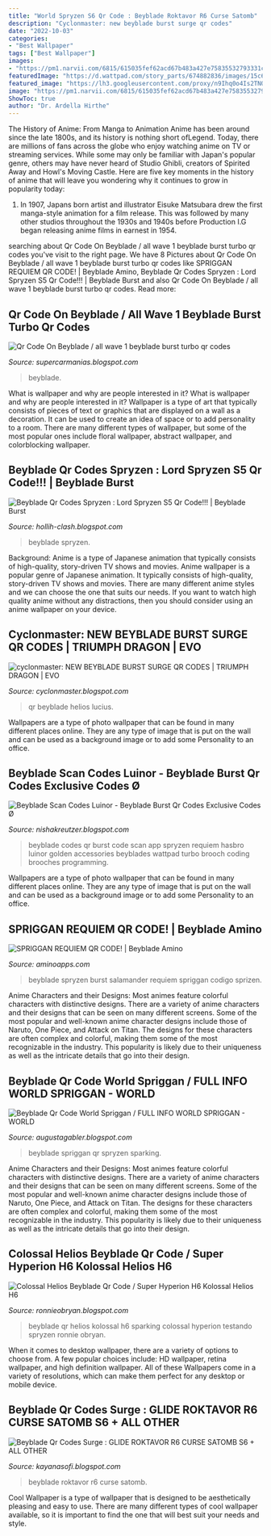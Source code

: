 ```yaml
---
title: "World Spryzen S6 Qr Code : Beyblade Roktavor R6 Curse Satomb"
description: "Cyclonmaster: new beyblade burst surge qr codes"
date: "2022-10-03"
categories:
- "Best Wallpaper"
tags: ["Best Wallpaper"]
images:
- "https://pm1.narvii.com/6815/615035fef62acd67b483a427e75835532793331cv2_hq.jpg"
featuredImage: "https://d.wattpad.com/story_parts/674882836/images/15c6536b9c31ff4f876855892024.jpg"
featured_image: "https://lh3.googleusercontent.com/proxy/n9Ihq0o4Is2TNOx-MeddLQsOxAL9xs2pmZSYjhEW9yCC2hykUm8sc-wW0lFfV2C-qM7eRW4mvjph7iL-Gj7mkUP7e8ZjVL8D=w1200-h630-pd"
image: "https://pm1.narvii.com/6815/615035fef62acd67b483a427e75835532793331cv2_hq.jpg"
ShowToc: true
author: "Dr. Ardella Hirthe"
---
```



The History of Anime: From Manga to Animation
Anime has been around since the late 1800s, and its history is nothing short ofLegend. Today, there are millions of fans across the globe who enjoy watching anime on TV or streaming services. While some may only be familiar with Japan's popular genre, others may have never heard of Studio Ghibli, creators of Spirited Away and Howl's Moving Castle. Here are five key moments in the history of anime that will leave you wondering why it continues to grow in popularity today:
1) In 1907, Japans born artist and illustrator Eisuke Matsubara drew the first manga-style animation for a film release. This was followed by many other studios throughout the 1930s and 1940s before Production I.G began releasing anime films in earnest in 1954.

	

		
searching about Qr Code On Beyblade / all wave 1 beyblade burst turbo qr codes you've visit to the right page. We have 8 Pictures about Qr Code On Beyblade / all wave 1 beyblade burst turbo qr codes like SPRIGGAN REQUIEM QR CODE! | Beyblade Amino, Beyblade Qr Codes Spryzen : Lord Spryzen S5 Qr Code!!! | Beyblade Burst and also Qr Code On Beyblade / all wave 1 beyblade burst turbo qr codes. Read more:
		
    
## Qr Code On Beyblade / All Wave 1 Beyblade Burst Turbo Qr Codes

<img loading=lazy src="https://lh3.googleusercontent.com/proxy/5NrfqbOXNPusN5M4smIhpDKsX0YR6G3g1xa4YXchpNo7fp7uReKhjW4JKKdX0WoVp5Cyo96bFKAb8JJC1QrmkRvdS-cmY48x=w1200-h630-pd" onerror="this.onerror=null;this.src='https://tse2.mm.bing.net/th?id=OIP.2JraxR-CXIjDwe7ABEdmzgHaD4&amp;pid=15.1';" alt="Qr Code On Beyblade / all wave 1 beyblade burst turbo qr codes">

_Source: supercarmanias.blogspot.com_

>beyblade. 

	

What is wallpaper and why are people interested in it?
What is wallpaper and why are people interested in it?
Wallpaper is a type of art that typically consists of pieces of text or graphics that are displayed on a wall as a decoration. It can be used to create an idea of space or to add personality to a room. There are many different types of wallpaper, but some of the most popular ones include floral wallpaper, abstract wallpaper, and colorblocking wallpaper.

    
## Beyblade Qr Codes Spryzen : Lord Spryzen S5 Qr Code!!! | Beyblade Burst

<img loading=lazy src="https://lh3.googleusercontent.com/proxy/n9Ihq0o4Is2TNOx-MeddLQsOxAL9xs2pmZSYjhEW9yCC2hykUm8sc-wW0lFfV2C-qM7eRW4mvjph7iL-Gj7mkUP7e8ZjVL8D=w1200-h630-pd" onerror="this.onerror=null;this.src='https://tse4.mm.bing.net/th?id=OIP.IU9om9S6HsPB6ts3rXRUWgHaD4&amp;pid=15.1';" alt="Beyblade Qr Codes Spryzen : Lord Spryzen S5 Qr Code!!! | Beyblade Burst">

_Source: hollih-clash.blogspot.com_

>beyblade spryzen. 

	

Background: Anime is a type of Japanese animation that typically consists of high-quality, story-driven TV shows and movies.
Anime wallpaper is a popular genre of Japanese animation. It typically consists of high-quality, story-driven TV shows and movies. There are many different anime styles and we can choose the one that suits our needs. If you want to watch high quality anime without any distractions, then you should consider using an anime wallpaper on your device.

    
## Cyclonmaster: NEW BEYBLADE BURST SURGE QR CODES | TRIUMPH DRAGON | EVO

<img loading=lazy src="https://lh6.googleusercontent.com/proxy/rHnh9Cl_SnIADa1jmVsp9qnLic97umJqB7yu1DRAAtW4X7xkWEUtMu9gd6p22JGc6XfhlxKHGxaogq-1eAQYicvl-a0=w1200-h630-n-k-no-nu" onerror="this.onerror=null;this.src='https://tse1.mm.bing.net/th?id=OIP.1BgJynVTkscX1UFqvx6uuQHaFj&amp;pid=15.1';" alt="cyclonmaster: NEW BEYBLADE BURST SURGE QR CODES | TRIUMPH DRAGON | EVO">

_Source: cyclonmaster.blogspot.com_

>qr beyblade helios lucius. 

	



Wallpapers are a type of photo wallpaper that can be found in many different places online. They are any type of image that is put on the wall and can be used as a background image or to add some Personality to an office.

    
## Beyblade Scan Codes Luinor - Beyblade Burst Qr Codes Exclusive Codes Ø

<img loading=lazy src="https://d.wattpad.com/story_parts/674882836/images/15c6536b9c31ff4f876855892024.jpg" onerror="this.onerror=null;this.src='https://tse1.mm.bing.net/th?id=OIP.5nyHQ_VzH1aSWeebW6E_1AHaJ4&amp;pid=15.1';" alt="Beyblade Scan Codes Luinor - Beyblade Burst Qr Codes Exclusive Codes Ø">

_Source: nishakreutzer.blogspot.com_

>beyblade codes qr burst code scan app spryzen requiem hasbro luinor golden accessories beyblades wattpad turbo brooch coding brooches programming. 

	



Wallpapers are a type of photo wallpaper that can be found in many different places online. They are any type of image that is put on the wall and can be used as a background image or to add some Personality to an office.

    
## SPRIGGAN REQUIEM QR CODE! | Beyblade Amino

<img loading=lazy src="https://pm1.narvii.com/6815/615035fef62acd67b483a427e75835532793331cv2_hq.jpg" onerror="this.onerror=null;this.src='https://tse2.mm.bing.net/th?id=OIP.PprJ6WVsMFiJdUzccLiCswHaEK&amp;pid=15.1';" alt="SPRIGGAN REQUIEM QR CODE! | Beyblade Amino">

_Source: aminoapps.com_

>beyblade spryzen burst salamander requiem spriggan codigo sprizen. 

	

Anime Characters and their Designs: Most animes feature colorful characters with distinctive designs.
There are a variety of anime characters and their designs that can be seen on many different screens. Some of the most popular and well-known anime character designs include those of Naruto, One Piece, and Attack on Titan. The designs for these characters are often complex and colorful, making them some of the most recognizable in the industry. This popularity is likely due to their uniqueness as well as the intricate details that go into their design.

    
## Beyblade Qr Code World Spriggan / FULL INFO WORLD SPRIGGAN - WORLD

<img loading=lazy src="https://i.ytimg.com/vi/rwsBuyVKFdM/maxresdefault.jpg" onerror="this.onerror=null;this.src='https://tse2.mm.bing.net/th?id=OIP.07BLdHVyIwnAafJYe9_X_AHaEK&amp;pid=15.1';" alt="Beyblade Qr Code World Spriggan / FULL INFO WORLD SPRIGGAN - WORLD">

_Source: augustagabler.blogspot.com_

>beyblade spriggan qr spryzen sparking. 

	

Anime Characters and their Designs: Most animes feature colorful characters with distinctive designs.
There are a variety of anime characters and their designs that can be seen on many different screens. Some of the most popular and well-known anime character designs include those of Naruto, One Piece, and Attack on Titan. The designs for these characters are often complex and colorful, making them some of the most recognizable in the industry. This popularity is likely due to their uniqueness as well as the intricate details that go into their design.

    
## Colossal Helios Beyblade Qr Code / Super Hyperion H6 Kolossal Helios H6

<img loading=lazy src="https://i.ytimg.com/vi/igS5NqpHImk/maxresdefault.jpg" onerror="this.onerror=null;this.src='https://tse4.mm.bing.net/th?id=OIP.M9bhBRHBtYDvmDZzlj0EpgHaEK&amp;pid=15.1';" alt="Colossal Helios Beyblade Qr Code / Super Hyperion H6 Kolossal Helios H6">

_Source: ronnieobryan.blogspot.com_

>beyblade qr helios kolossal h6 sparking colossal hyperion testando spryzen ronnie obryan. 

	

When it comes to desktop wallpaper, there are a variety of options to choose from. A few popular choices include: HD wallpaper, retina wallpaper, and high definition wallpaper. All of these Wallpapers come in a variety of resolutions, which can make them perfect for any desktop or mobile device. 

    
## Beyblade Qr Codes Surge : GLIDE ROKTAVOR R6 CURSE SATOMB S6 + ALL OTHER

<img loading=lazy src="https://i.ytimg.com/vi/Z_Tz_SWDe8Q/maxresdefault.jpg" onerror="this.onerror=null;this.src='https://tse2.mm.bing.net/th?id=OIP.HlNjv1CnlZ0r7WeKenYtDAHaEK&amp;pid=15.1';" alt="Beyblade Qr Codes Surge : GLIDE ROKTAVOR R6 CURSE SATOMB S6 + ALL OTHER">

_Source: kayanasofi.blogspot.com_

>beyblade roktavor r6 curse satomb. 

	

Cool Wallpaper is a type of wallpaper that is designed to be aesthetically pleasing and easy to use. There are many different types of cool wallpaper available, so it is important to find the one that will best suit your needs and style.

